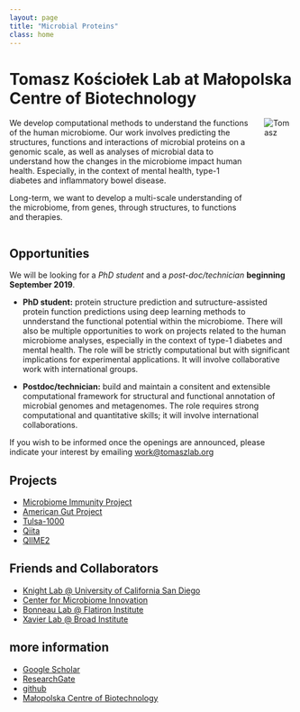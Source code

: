 ```yaml
---
layout: page
title: "Microbial Proteins"
class: home
---
```


# Tomasz Kościołek Lab at Małopolska Centre of Biotechnology

<div class="columns" markdown="1">

<div class="intro" markdown="1">
We develop computational methods to understand the functions of the human microbiome.
Our work involves predicting the structures, functions and interactions of microbial proteins on a genomic scale, as well as analyses of microbial data to understand how the changes in the microbiome impact human health. Especially, in the context of mental health, type-1 diabetes and inflammatory bowel disease.

Long-term, we want to develop a multi-scale understanding of the microbiome, from genes, through structures, to functions and therapies.
</div>

<div class="me" markdown="1">
<img src="{{ '/images/tomasz_photo.jpg' | absolute_url }}" alt="Tomasz">
</div>

</div>

## Opportunities

We will be looking for a *PhD student* and a *post-doc/technician* __beginning September 2019__.

- **PhD student:** protein structure prediction and sutructure-assisted protein function predictions using deep learning methods to unnderstand the functional potential within the microbiome. There will also be multiple opportunities to work on projects related to the human microbiome analyses, especially in the context of type-1 diabetes and mental health. The role will be strictly computational but with significant implications for experimental applications. It will involve collaborative work with international groups.

- **Postdoc/technician:** build and maintain a consitent and extensible computational framework for structural and functional annotation of microbial genomes and metagenomes. The role requires strong computational and quantitative skills; it will involve international collaborations.

If you wish to be informed once the openings are announced, please indicate your interest by emailing [work@tomaszlab.org](mailto:work@tomaszlab.org)

## Projects

- [Microbiome Immunity Project](https://www.worldcommunitygrid.org/research/mip1/overview.do)
- [American Gut Project](http://americangut.org)
- [Tulsa-1000](http://www.laureateinstitute.org/current-events/tulsa-1000-longitudinal-study)
- [Qiita](https://qiita.ucsd.edu)
- [QIIME2](https://qiime2.org)

## Friends and Collaborators

- [Knight Lab @ University of California San Diego](https://knightlab.ucsd.edu)
- [Center for Microbiome Innovation](http://cmi.ucsd.edu)
- [Bonneau Lab @ Flatiron Institute](https://www.simonsfoundation.org/team/richard-bonneau/)
- [Xavier Lab @ Broad Institute](https://www.broadinstitute.org/xavier-lab)

## more information

- [Google Scholar](https://scholar.google.pl/citations?user=1Mi0KMMAAAAJ&hl=en)
- [ResearchGate](https://www.researchgate.net/profile/Tomasz_Kosciolek)
- [github](https://github.com/tkosciol)
- [Małopolska Centre of Biotechnology](https://mcb.uj.edu.pl/en_GB/)
